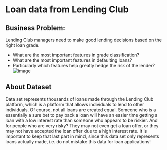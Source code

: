# Loan data from Lending Club

## Business Problem:
Lending Club managers need to make good lending decisions based on the right loan grade.
* What are the most important features in grade classification?
* What are the most important features in defaulting loans? 
* Particularly which features help greatly hedge the risk of the lender? 
![image](https://user-images.githubusercontent.com/61526863/126086848-75dd9efb-5f49-4063-b53b-648373b64d62.png)


## About Dataset
Data set represents thousands of loans made through the Lending Club platform, which is a platform that allows individuals to lend to other individuals. Of course, not all loans are created equal. Someone who is a essentially a sure bet to pay back a loan will have an easier time getting a loan with a low interest rate than someone who appears to be riskier. And for people who are very risky? They may not even get a loan offer, or they may not have accepted the loan offer due to a high interest rate. It is important to keep that last part in mind, since this data set only represents loans actually made, i.e. do not mistake this data for loan applications!
